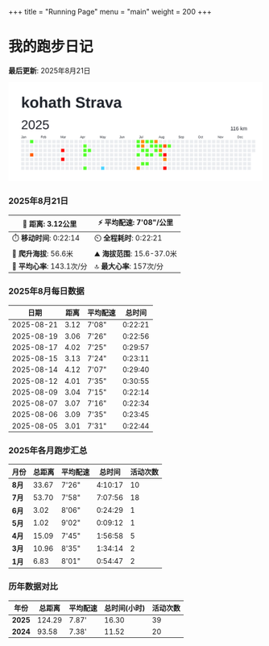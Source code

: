 +++
title = "Running Page"
menu = "main"
weight = 200
+++

# 我的跑步日记

**最后更新**: 2025年8月21日

![2025 Running Summary](https://raw.githubusercontent.com/A11Might/GitHubPoster/refs/heads/main/OUT_FOLDER/strava.svg)

### 2025年8月21日

| 📏 **距离**: 3.12公里 | ⚡ **平均配速**: 7'08"/公里 |
|---|---|
| ⏱️ **移动时间**: 0:22:14 | ⏲️ **全程耗时**: 0:22:21 |
| 👟 **爬升海拔**: 56.6米 | ⛰️ **海拔范围**: 15.6-37.0米 |
| 💓 **平均心率**: 143.1次/分 | 🔝 **最大心率**: 157次/分 |

### 2025年8月每日数据

| 日期 | 距离 | 平均配速 | 总时间 |
|---|---|---|---|
| 2025-08-21 | 3.12 | 7'08" | 0:22:21 |
| 2025-08-19 | 3.06 | 7'26" | 0:22:56 |
| 2025-08-17 | 4.02 | 7'25" | 0:29:57 |
| 2025-08-15 | 3.13 | 7'24" | 0:23:11 |
| 2025-08-14 | 4.12 | 7'07" | 0:29:40 |
| 2025-08-12 | 4.01 | 7'35" | 0:30:55 |
| 2025-08-09 | 3.04 | 7'15" | 0:22:14 |
| 2025-08-07 | 3.07 | 7'16" | 0:22:34 |
| 2025-08-06 | 3.09 | 7'35" | 0:23:45 |
| 2025-08-05 | 3.01 | 7'31" | 0:22:44 |

### 2025年各月跑步汇总

| 月份 | 总距离 | 平均配速 | 总时间 | 活动次数 |
|---|---|---|---|---|
| **8月** | 33.67 | 7'26" | 4:10:17 | 10 |
| **7月** | 53.70 | 7'58" | 7:07:56 | 18 |
| **6月** | 3.02 | 8'06" | 0:24:29 | 1 |
| **5月** | 1.02 | 9'02" | 0:09:12 | 1 |
| **4月** | 15.09 | 7'45" | 1:56:58 | 5 |
| **3月** | 10.96 | 8'35" | 1:34:14 | 2 |
| **1月** | 6.83 | 8'01" | 0:54:47 | 2 |

### 历年数据对比

| 年份 | 总距离 | 平均配速 | 总时间(小时) | 活动次数 |
|---|---|---|---|---|
| **2025** | 124.29 | 7.87' | 16.30 | 39 |
| **2024** | 93.58 | 7.38' | 11.52 | 20 |
